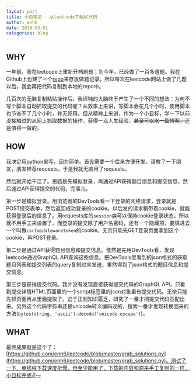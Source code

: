 ```yaml
---
layout: post
title: 小白笔记 - 从leetcode下载AC代码
author: enh6
date: 2019-03-01
categories: blog
---
```


## WHY

一年前，我在leetcode上重新开档刷题；到今年，已经做了一百多道题。我在Github上也建了一个[repo](https://github.com/enh6/leetcode)来存放做题记录。所以每次在leetcode网站上做了几题以后，我会再把代码复制到本地的repo中。

几百次的无脑复制粘贴操作后，我迟钝的大脑终于产生了一个不同的想法：为何不写个脚本自动抓取提交的代码呢？从效率上来讲，写脚本会花几个小时，使用脚本也节省不了几个小时，并无卵用。但从精神上来讲，作为一个小目标，学一下以前没接触过的从网上抓取数据的操作，获得一点人生经验，<del>甚至可以水一篇博客，</del>还是值得一做的。

## HOW

我决定用python来写，因为简单。首先需要一个库来方便开发。请教了一下朋友，朋友推荐requests，于是我就无脑用了requests。

然后就开始干活了。思路是先模拟登录，再通过API获得题目信息和提交信息，然后通过API获得提交的代码，完事儿。

第一步是模拟登录。用浏览器的DevTools看一下登录的网络请求，登录就是POST提交表单，然后返回成功登录的cookie。以后发的请求稍带着cookie，就能获得登录后的信息了。用requests库的`session`类可以保持cookie登录状态，所以就不用手工来设置了。而登录的提交除了用户名密码，还有一个隐藏项，要填进去一个叫做`csrfmiddlewaretoken`的cookie。无奈只能先GET登录页面拿到这个cookie，再POST登录。

第二步是通过API获得题目信息和提交信息。依然是先用DevTools看，发现leetcode通过GraphQL API查询这些信息。把DevTools里看到的json格式的获取题目列表和提交列表的query复制过来发送，果然得到了json格式的题目信息和提交信息。

第三步是获得提交代码。我并没有发现直接获得提交代码的GraphQL API，只看到提交详情HTML页面里的一个script标签里的json对象里有提交代码。无奈只能先抓页面再从里面提取了。迫于正则知识匮乏，研究了一番才把提交代码匹配出来。另外这个代码字符串还是unicode转义编码过的，搜索一番才发现转换回来的方法(`bytes(string, 'ascii').decode('unicode-escape')`)。

## WHAT

最终成果就是这个了：[https://github.com/enh6/leetcode/blob/master/grab_solutions.py](https://github.com/enh6/leetcode/blob/master/grab_solutions.py)。测试了一下，单线程下载速度挺慢，但至少能用了，下载的内容和原来手工复制的一样，小目标完成✌～
